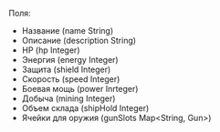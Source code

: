 
Поля:
- Название (name String)
- Описание (description String)
- HP (hp Integer)
- Энергия (energy Integer) 
- Защита (shield Integer)
- Скорость (speed Integer)
- Боевая мощь (power Inrteger)
- Добыча (mining Integer)
- Объем склада (shipHold Integer)
- Ячейки для оружия (gunSlots Map\<String, Gun>)